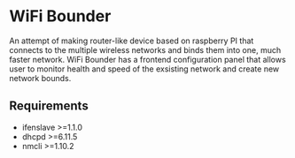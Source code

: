 # WiFi Bounder

An attempt of making router-like device based on raspberry PI that connects to the multiple wireless networks and binds them into one, much faster network.
WiFi Bounder has a frontend configuration panel that allows user to monitor health and speed of the exsisting network and create new network bounds. 

## Requirements
+ ifenslave >=1.1.0
+ dhcpd >=6.11.5
+ nmcli >=1.10.2